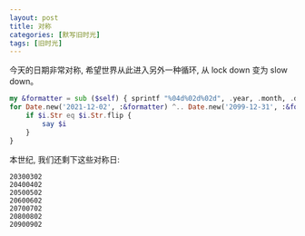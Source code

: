 ```yaml
---
layout: post
title: 对称
categories: [默写旧时光]
tags: [旧时光]
---
```


今天的日期非常对称, 希望世界从此进入另外一种循环, 从 lock down 变为 slow down。

```raku
my &formatter = sub ($self) { sprintf "%04d%02d%02d", .year, .month, .day,  given $self };
for Date.new('2021-12-02', :&formatter) ^.. Date.new('2099-12-31', :&formatter) -> $i { 
    if $i.Str eq $i.Str.flip {
        say $i
    }
}
```

本世纪, 我们还剩下这些对称日:

```
20300302
20400402
20500502
20600602
20700702
20800802
20900902
```